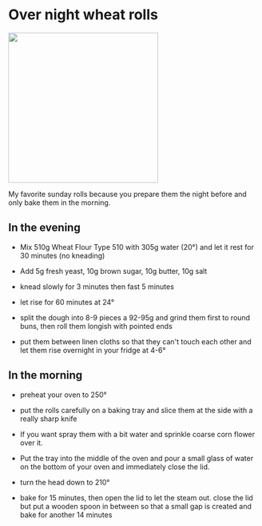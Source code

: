 
# Over night wheat rolls

<img src="https://user-images.githubusercontent.com/16635729/161438419-baf4c8c1-7867-4f3f-a771-42f835c5b881.png" width="300">

My favorite sunday rolls because you prepare them the night before and only bake them in the morning.

## In the evening 

* Mix 510g Wheat Flour Type 510 with 305g water (20°) and let it rest for 30 minutes (no kneading)

* Add 5g fresh yeast, 10g brown sugar, 10g butter, 10g salt
* knead slowly for 3 minutes then fast 5 minutes
* let rise for 60 minutes at 24°
* split the dough into 8-9 pieces a 92-95g and grind them first to round buns, then roll them longish with pointed ends
* put them between linen cloths so that they can't touch each other and let them rise overnight in your fridge at 4-6°

## In the morning

* preheat your oven to 250°
* put the rolls carefully on a baking tray and slice them at the side with a really sharp knife
* If you want spray them with a bit water and sprinkle coarse corn flower over it. 
* Put the tray into the middle of the oven and pour a small glass of water on the bottom of your oven and immediately close the lid.
* turn the head down to 210°

* bake for 15 minutes, then open the lid to let the steam out. close the lid but put a wooden spoon in between so that a small gap is created and bake for another 14 minutes


